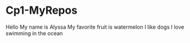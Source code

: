 # Cp1-MyRepos

Hello
My name is Alyssa
My favorite fruit is watermelon
I like dogs
I love swimming in the ocean